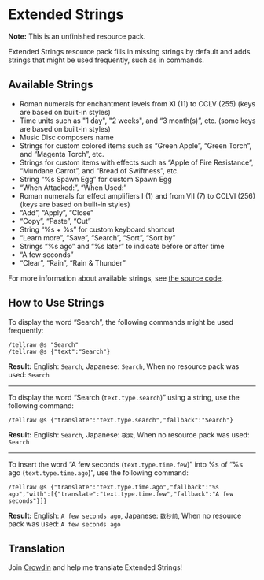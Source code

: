 # Extended Strings

**Note:** This is an unfinished resource pack.

Extended Strings resource pack fills in missing strings by default and adds strings that might be used frequently, such as in commands.

## Available Strings

* Roman numerals for enchantment levels from XI (11) to CCLV (255) (keys are based on built-in styles)
* Time units such as "1 day", "2 weeks", and “3 month(s)”, etc. (some keys are based on built-in styles)
* Music Disc composers name
* Strings for custom colored items such as “Green Apple”, “Green Torch”, and “Magenta Torch”, etc.
* Strings for custom items with effects such as “Apple of Fire Resistance”, “Mundane Carrot”, and “Bread of Swiftness”, etc.
* String “%s Spawn Egg” for custom Spawn Egg
* “When Attacked:”, “When Used:”
* Roman numerals for effect amplifiers I (1) and from VII (7) to CCLVI (256) (keys are based on built-in styles)
* “Add”, “Apply”, “Close”
* “Copy”, “Paste”, “Cut”
* String “%s + %s” for custom keyboard shortcut
* “Learn more”, “Save”, “Search”, “Sort”, “Sort by”
* Strings “%s ago” and “%s later” to indicate before or after time
* “A few seconds”
* “Clear”, “Rain”, “Rain & Thunder”

For more information about available strings, see [the source code](https://github.com/myhttps/extended-strings/blob/main/assets/minecraft/lang/en_us.json).

## How to Use Strings

To display the word “Search”, the following commands might be used frequently:

```
/tellraw @s "Search"
/tellraw @s {"text":"Search"}
```

**Result:** English: `Search`, Japanese: `Search`, When no resource pack was used: `Search`

---

To display the word “Search (`text.type.search`)” using a string, use the following command:

```
/tellraw @s {"translate":"text.type.search","fallback":"Search"}
```

**Result:** English: `Search`, Japanese: `検索`, When no resource pack was used: `Search`

---

To insert the word “A few seconds (`text.type.time.few`)” into %s of “%s ago (`text.type.time.ago`)”, use the following command:

```
/tellraw @s {"translate":"text.type.time.ago","fallback":"%s ago","with":[{"translate":"text.type.time.few","fallback":"A few seconds"}]}
```

**Result:** English: `A few seconds ago`, Japanese: `数秒前`, When no resource pack was used: `A few seconds ago`

## Translation

Join [Crowdin](https://crowdin.com/project/extended-strings) and help me translate Extended Strings!
